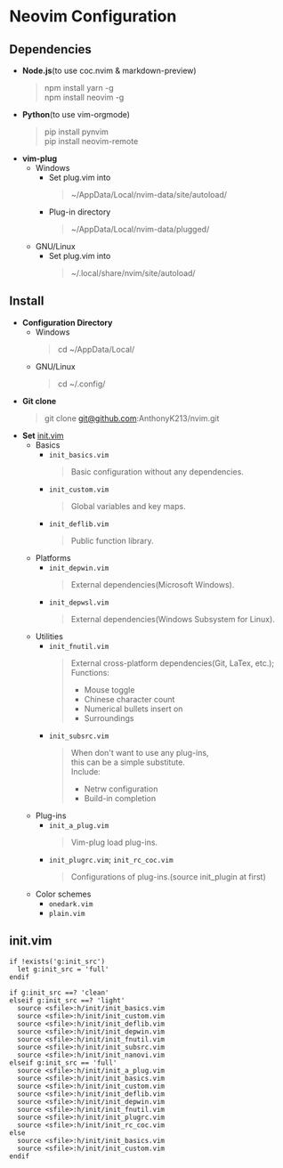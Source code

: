 # Neovim Configuration

## Dependencies
* **Node.js**(to use coc.nvim & markdown-preview)
  > npm install yarn -g  
  > npm install neovim -g
* **Python**(to use vim-orgmode)
  > pip install pynvim  
  > pip install neovim-remote
* **vim-plug**
  - Windows
    - Set plug.vim into
      > ~/AppData/Local/nvim-data/site/autoload/
    - Plug-in directory
      > ~/AppData/Local/nvim-data/plugged/
  - GNU/Linux
    - Set plug.vim into
      > ~/.local/share/nvim/site/autoload/

## Install
* **Configuration Directory**
  - Windows
    > cd ~/AppData/Local/
  - GNU/Linux
    > cd ~/.config/
* **Git clone**
  > git clone git@github.com:AnthonyK213/nvim.git
* **Set** [init.vim](#init.vim)
  - Basics
    - `init_basics.vim`
      > Basic configuration without any dependencies.
    - `init_custom.vim`
      > Global variables and key maps.
    - `init_deflib.vim`
      > Public function library.
  - Platforms
    - `init_depwin.vim`
      > External dependencies(Microsoft Windows).
    - `init_depwsl.vim`
      > External dependencies(Windows Subsystem for Linux).
  - Utilities
    - `init_fnutil.vim`
      > External cross-platform dependencies(Git, LaTex, etc.);  
      > Functions:
      > - Mouse toggle
      > - Chinese character count
      > - Numerical bullets insert on <M-CR>
      > - Surroundings
    - `init_subsrc.vim`
      > When don't want to use any plug-ins,  
      > this can be a simple substitute.  
      > Include:
      > - Netrw configuration
      > - Build-in completion
  - Plug-ins
    - `init_a_plug.vim`
      > Vim-plug load plug-ins.
    - `init_plugrc.vim`; `init_rc_coc.vim`
      > Configurations of plug-ins.(source init_plugin at first)
  - Color schemes
    - `onedark.vim`
    - `plain.vim`

## init.vim
``` vim
if !exists('g:init_src')
  let g:init_src = 'full'
endif

if g:init_src ==? 'clean'
elseif g:init_src ==? 'light'
  source <sfile>:h/init/init_basics.vim
  source <sfile>:h/init/init_custom.vim
  source <sfile>:h/init/init_deflib.vim
  source <sfile>:h/init/init_depwin.vim
  source <sfile>:h/init/init_fnutil.vim
  source <sfile>:h/init/init_subsrc.vim
  source <sfile>:h/init/init_nanovi.vim
elseif g:init_src == 'full'
  source <sfile>:h/init/init_a_plug.vim
  source <sfile>:h/init/init_basics.vim
  source <sfile>:h/init/init_custom.vim
  source <sfile>:h/init/init_deflib.vim
  source <sfile>:h/init/init_depwin.vim
  source <sfile>:h/init/init_fnutil.vim
  source <sfile>:h/init/init_plugrc.vim
  source <sfile>:h/init/init_rc_coc.vim
else
  source <sfile>:h/init/init_basics.vim
  source <sfile>:h/init/init_custom.vim
endif
```
